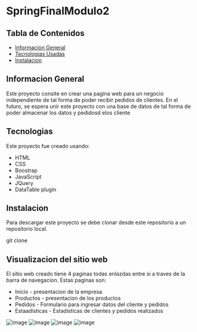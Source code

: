 # SpringFinalModulo2
## Tabla de Contenidos
* [Informacion General](#InfoGral)
* [Tecnologias Usadas](#Tecnologias)
* [Instalacion](#Instalacion)



<a name="InfoGral"></a>
## Informacion General 
Este proyecto consite en crear una pagina web para un negocio independiente de tal forma de poder recibir pedidos de clientes. En el futuro, se espera unir este proyecto con una base de datos de tal forma de poder almacenar los datos y pedidosd elos cliente

<a name="Tecnologias"></a>
## Tecnologias
Este proyecto fue creado usando:
* HTML
* CSS
* Boostrap
* JavaScript
* JQuery
* DataTable plugin

<a name="Instalacion"></a>
## Instalacion
Para descargar este proyecto se debe clonar desde este repositorio a un repositorio local.

git clone 


## Visualizacion del sitio web
El sitio web creado tiene 4 paginas todas enlazdas entre si a traves de la barra de navegacion. Estas paginas son:
* Inicio - presentacion de la empresa
* Productos - presentacion de los productos
* Pedidos - Formulario para ingresar datos del cliente y pedidos
* Estaadisticas - Estadisticas de clientes y pedidos realizados

![image](https://user-images.githubusercontent.com/99301347/153718537-06c6ce1f-00cf-45ed-9460-52f8c606e2f3.png)
![image](https://user-images.githubusercontent.com/99301347/153718564-b28cc154-52f0-4cd9-aa8a-ea23b763074d.png)
![image](https://user-images.githubusercontent.com/99301347/153718585-e1aab1fc-2ca2-4c3e-9489-e2dbf1125cdc.png)
![image](https://user-images.githubusercontent.com/99301347/153718607-d85fca0b-2aec-4ea0-b71e-9b675088b7b8.png)



